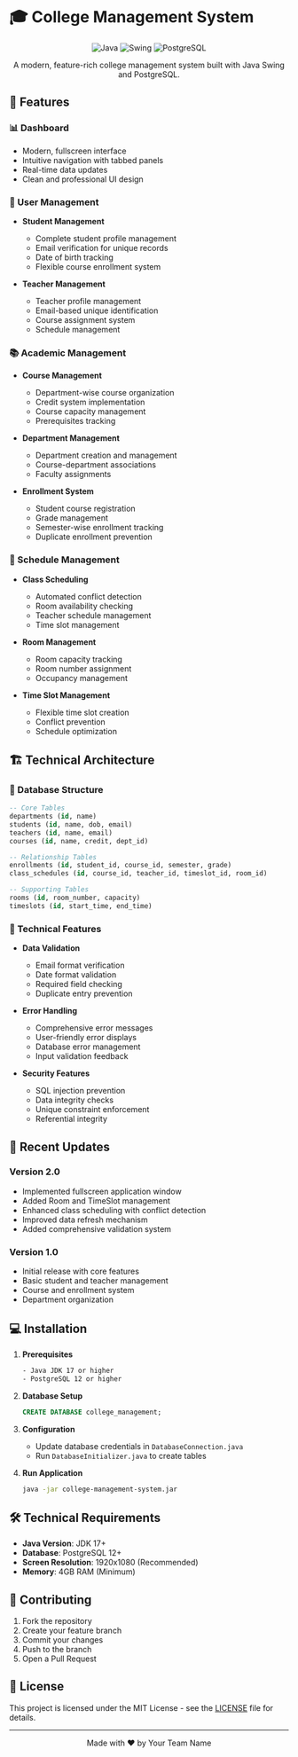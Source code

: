 # 🎓 College Management System

<div align="center">

![Java](https://img.shields.io/badge/Java-ED8B00?style=for-the-badge&logo=java&logoColor=white)
![Swing](https://img.shields.io/badge/Swing-4A90E2?style=for-the-badge&logo=java&logoColor=white)
![PostgreSQL](https://img.shields.io/badge/PostgreSQL-316192?style=for-the-badge&logo=postgresql&logoColor=white)

A modern, feature-rich college management system built with Java Swing and PostgreSQL.

</div>

## 🌟 Features

### 📊 Dashboard
- Modern, fullscreen interface
- Intuitive navigation with tabbed panels
- Real-time data updates
- Clean and professional UI design

### 👥 User Management
- **Student Management**
  - Complete student profile management
  - Email verification for unique records
  - Date of birth tracking
  - Flexible course enrollment system

- **Teacher Management**
  - Teacher profile management
  - Email-based unique identification
  - Course assignment system
  - Schedule management

### 📚 Academic Management
- **Course Management**
  - Department-wise course organization
  - Credit system implementation
  - Course capacity management
  - Prerequisites tracking

- **Department Management**
  - Department creation and management
  - Course-department associations
  - Faculty assignments

- **Enrollment System**
  - Student course registration
  - Grade management
  - Semester-wise enrollment tracking
  - Duplicate enrollment prevention

### 📅 Schedule Management
- **Class Scheduling**
  - Automated conflict detection
  - Room availability checking
  - Teacher schedule management
  - Time slot management

- **Room Management**
  - Room capacity tracking
  - Room number assignment
  - Occupancy management

- **Time Slot Management**
  - Flexible time slot creation
  - Conflict prevention
  - Schedule optimization

## 🏗️ Technical Architecture

### 💾 Database Structure
```sql
-- Core Tables
departments (id, name)
students (id, name, dob, email)
teachers (id, name, email)
courses (id, name, credit, dept_id)

-- Relationship Tables
enrollments (id, student_id, course_id, semester, grade)
class_schedules (id, course_id, teacher_id, timeslot_id, room_id)

-- Supporting Tables
rooms (id, room_number, capacity)
timeslots (id, start_time, end_time)
```

### 🔧 Technical Features
- **Data Validation**
  - Email format verification
  - Date format validation
  - Required field checking
  - Duplicate entry prevention

- **Error Handling**
  - Comprehensive error messages
  - User-friendly error displays
  - Database error management
  - Input validation feedback

- **Security Features**
  - SQL injection prevention
  - Data integrity checks
  - Unique constraint enforcement
  - Referential integrity

## 🚀 Recent Updates

### Version 2.0
- Implemented fullscreen application window
- Added Room and TimeSlot management
- Enhanced class scheduling with conflict detection
- Improved data refresh mechanism
- Added comprehensive validation system

### Version 1.0
- Initial release with core features
- Basic student and teacher management
- Course and enrollment system
- Department organization

## 💻 Installation

1. **Prerequisites**
   ```bash
   - Java JDK 17 or higher
   - PostgreSQL 12 or higher
   ```

2. **Database Setup**
   ```sql
   CREATE DATABASE college_management;
   ```

3. **Configuration**
   - Update database credentials in `DatabaseConnection.java`
   - Run `DatabaseInitializer.java` to create tables

4. **Run Application**
   ```bash
   java -jar college-management-system.jar
   ```

## 🛠️ Technical Requirements

- **Java Version**: JDK 17+
- **Database**: PostgreSQL 12+
- **Screen Resolution**: 1920x1080 (Recommended)
- **Memory**: 4GB RAM (Minimum)

## 🤝 Contributing

1. Fork the repository
2. Create your feature branch
3. Commit your changes
4. Push to the branch
5. Open a Pull Request

## 📝 License

This project is licensed under the MIT License - see the [LICENSE](LICENSE) file for details.

---
<div align="center">
Made with ❤️ by Your Team Name
</div> 